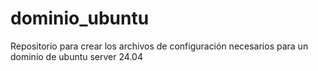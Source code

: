 # dominio_ubuntu
Repositorio para crear los archivos de configuración necesarios para un dominio de ubuntu server 24.04
